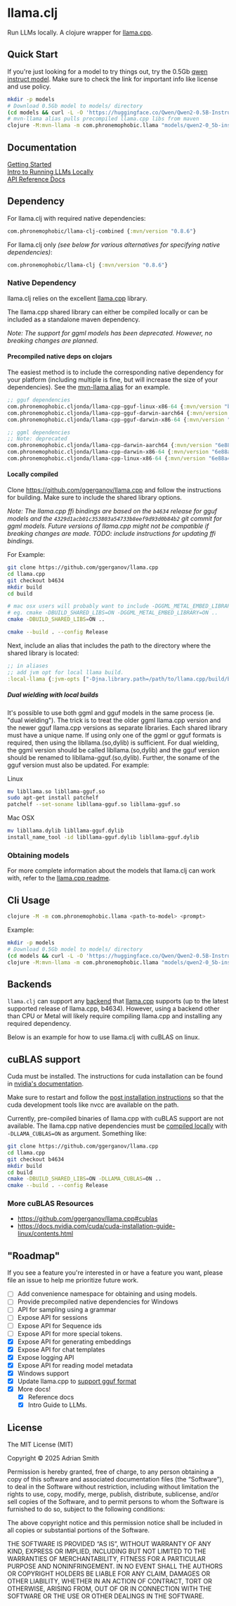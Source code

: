 # llama.clj

Run LLMs locally. A clojure wrapper for [llama.cpp](https://github.com/ggerganov/llama.cpp).

## Quick Start

If you're just looking for a model to try things out, try the 0.5Gb [qwen instruct model](https://huggingface.co/Qwen/Qwen2-0.5B-Instruct-GGUF). Make sure to check the link for important info like license and use policy.

```sh
mkdir -p models
# Download 0.5Gb model to models/ directory
(cd models && curl -L -O 'https://huggingface.co/Qwen/Qwen2-0.5B-Instruct-GGUF/resolve/main/qwen2-0_5b-instruct-q4_0.gguf')
# mvn-llama alias pulls precompiled llama.cpp libs from maven
clojure -M:mvn-llama -m com.phronemophobic.llama "models/qwen2-0_5b-instruct-q4_0.gguf" "what is 2+2?"
```

## Documentation

[Getting Started](https://phronmophobic.github.io/llama.clj/)  
[Intro to Running LLMs Locally](https://phronmophobic.github.io/llama.clj/notebooks/intro.html)  
[API Reference Docs](https://phronmophobic.github.io/llama.clj/reference/)  

## Dependency

For llama.clj with required native dependencies:

```clojure
com.phronemophobic/llama-clj-combined {:mvn/version "0.8.6"}
```

For llama.clj only _(see below for various alternatives for specifying native dependencies)_:
```clojure
com.phronemophobic/llama-clj {:mvn/version "0.8.6"}
```

### Native Dependency

llama.clj relies on the excellent [llama.cpp](https://github.com/ggerganov/llama.cpp) library.

The llama.cpp shared library can either be compiled locally or can be included as a standalone maven dependency.


_Note: The support for ggml models has been deprecated. However, no breaking changes are planned._

#### Precompiled native deps on clojars

The easiest method is to include the corresponding native dependency for your platform (including multiple is fine, but will increase the size of your dependencies). See the [mvn-llama alias](https://github.com/phronmophobic/llama.clj/blob/b4fef0e8fc23a72349796911cef33d6bbdadcd73/deps.edn#L11) for an example.

```clojure
;; gguf dependencies
com.phronemophobic.cljonda/llama-cpp-gguf-linux-x86-64 {:mvn/version "b4634"}
com.phronemophobic.cljonda/llama-cpp-gguf-darwin-aarch64 {:mvn/version "b4634"}
com.phronemophobic.cljonda/llama-cpp-gguf-darwin-x86-64 {:mvn/version "b4634"}

;; ggml dependencies
;; Note: deprecated
com.phronemophobic.cljonda/llama-cpp-darwin-aarch64 {:mvn/version "6e88a462d7d2d281e33f35c3c41df785ef633bc1"}
com.phronemophobic.cljonda/llama-cpp-darwin-x86-64 {:mvn/version "6e88a462d7d2d281e33f35c3c41df785ef633bc1"}
com.phronemophobic.cljonda/llama-cpp-linux-x86-64 {:mvn/version "6e88a462d7d2d281e33f35c3c41df785ef633bc1"}
```

#### Locally compiled

Clone https://github.com/ggerganov/llama.cpp and follow the instructions for building. Make sure to include the shared library options.

_Note: The llama.cpp ffi bindings are based on the `b4634` release for gguf models and the `4329d1acb01c353803a54733b8eef9d93d0b84b2` git commit for ggml models. Future versions of llama.cpp might not be compatible if breaking changes are made. TODO: include instructions for updating ffi bindings._

For Example:

```sh
git clone https://github.com/ggerganov/llama.cpp
cd llama.cpp
git checkout b4634
mkdir build
cd build

# mac osx users will probably want to include -DGGML_METAL_EMBED_LIBRARY=ON
# eg. cmake -DBUILD_SHARED_LIBS=ON -DGGML_METAL_EMBED_LIBRARY=ON ..
cmake -DBUILD_SHARED_LIBS=ON ..

cmake --build . --config Release
```

Next, include an alias that includes the path to the directory where the shared library is located:
```clojure
;; in aliases
;; add jvm opt for local llama build.
:local-llama {:jvm-opts ["-Djna.library.path=/path/to/llama.cpp/build/bin"]}
```

##### Dual wielding with local builds

It's possible to use both ggml and gguf models in the same process (ie. "dual wielding"). The trick is to treat the older ggml llama.cpp version and the newer gguf llama.cpp versions as separate libraries. Each shared library must have a unique name. If using only one of the ggml or gguf formats is required, then using the libllama.(so,dylib) is sufficient. For dual wielding, the ggml version should be called libllama.(so,dylib) and the gguf version should be renamed to libllama-gguf.(so,dylib). Further, the soname of the gguf version must also be updated. For example:

Linux
```bash
mv libllama.so libllama-gguf.so
sudo apt-get install patchelf
patchelf --set-soname libllama-gguf.so libllama-gguf.so
```

Mac OSX
```bash
mv libllama.dylib libllama-gguf.dylib
install_name_tool -id libllama-gguf.dylib libllama-gguf.dylib
```

### Obtaining models

For more complete information about the models that llama.clj can work with, refer to the [llama.cpp readme](https://github.com/ggerganov/llama.cpp).

## Cli Usage

```sh
clojure -M -m com.phronemophobic.llama <path-to-model> <prompt>
```
Example:

```bash
mkdir -p models
# Download 0.5Gb model to models/ directory
(cd models && curl -L -O 'https://huggingface.co/Qwen/Qwen2-0.5B-Instruct-GGUF/resolve/main/qwen2-0_5b-instruct-q4_0.gguf')
clojure -M:mvn-llama -m com.phronemophobic.llama "models/qwen2-0_5b-instruct-q4_0.gguf" "what is 2+2?"
```

## Backends

`llama.clj` can support any [backend](https://github.com/ggml-org/llama.cpp?tab=readme-ov-file#supported-backends) that [llama.cpp](https://github.com/ggml-org/llama.cpp?tab=readme-ov-file) supports (up to the latest supported release of llama.cpp, b4634). However, using a backend other than CPU or Metal will likely require compiling llama.cpp and installing any required dependency.

Below is an example for how to use llama.clj with cuBLAS on linux.

## cuBLAS support

Cuda must be installed. The instructions for cuda installation can be found in [nvidia's documentation](https://docs.nvidia.com/cuda/cuda-installation-guide-linux/contents.html).

Make sure to restart and follow the [post installation instructions](https://docs.nvidia.com/cuda/cuda-installation-guide-linux/index.html#post-installation-actions) so that the cuda development tools like nvcc are available on the path.

Currently, pre-compiled binaries of llama.cpp with cuBLAS support are not available. The llama.cpp native dependencies must be [compiled locally](#locally-compiled) with `-DLLAMA_CUBLAS=ON` as argument. Something like:

```sh
git clone https://github.com/ggerganov/llama.cpp
cd llama.cpp
git checkout b4634
mkdir build
cd build
cmake -DBUILD_SHARED_LIBS=ON -DLLAMA_CUBLAS=ON ..
cmake --build . --config Release
```

### More cuBLAS Resources
- https://github.com/ggerganov/llama.cpp#cublas
- https://docs.nvidia.com/cuda/cuda-installation-guide-linux/contents.html

## "Roadmap"

If you see a feature you're interested in or have a feature you want, please file an issue to help me prioritize future work.

- [ ] Add convenience namespace for obtaining and using models.
- [ ] Provide precompiled native dependencies for Windows
- [ ] API for sampling using a grammar
- [ ] Expose API for sessions
- [ ] Expose API for Sequence ids
- [ ] Expose API for more special tokens.
- [X] Expose API for generating embeddings
- [X] Expose API for chat templates
- [X] Expose logging API
- [X] Expose API for reading model metadata
- [X] Windows support
- [X] Update llama.cpp to [support gguf format](https://github.com/phronmophobic/llama.clj/issues/8)
- [X] More docs!
  - [X] Reference docs
  - [X] Intro Guide to LLMs.

## License

The MIT License (MIT)

Copyright © 2025 Adrian Smith

Permission is hereby granted, free of charge, to any person obtaining a copy of this software and associated documentation files (the “Software”), to deal in the Software without restriction, including without limitation the rights to use, copy, modify, merge, publish, distribute, sublicense, and/or sell copies of the Software, and to permit persons to whom the Software is furnished to do so, subject to the following conditions:

The above copyright notice and this permission notice shall be included in all copies or substantial portions of the Software.

THE SOFTWARE IS PROVIDED “AS IS”, WITHOUT WARRANTY OF ANY KIND, EXPRESS OR IMPLIED, INCLUDING BUT NOT LIMITED TO THE WARRANTIES OF MERCHANTABILITY, FITNESS FOR A PARTICULAR PURPOSE AND NONINFRINGEMENT. IN NO EVENT SHALL THE AUTHORS OR COPYRIGHT HOLDERS BE LIABLE FOR ANY CLAIM, DAMAGES OR OTHER LIABILITY, WHETHER IN AN ACTION OF CONTRACT, TORT OR OTHERWISE, ARISING FROM, OUT OF OR IN CONNECTION WITH THE SOFTWARE OR THE USE OR OTHER DEALINGS IN THE SOFTWARE.



